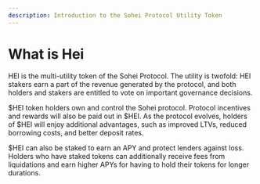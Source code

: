 ```yaml
---
description: Introduction to the Sohei Protocol Utility Token
---
```


# What is Hei

HEI is the multi-utility token of the Sohei Protocol. The utility is twofold: HEI stakers earn a part of the revenue generated by the protocol, and both holders and stakers are entitled to vote on important governance decisions.

$HEI token holders own and control the Sohei protocol. Protocol incentives and rewards will also be paid out in $HEI. As the protocol evolves, holders of $HEI will enjoy additional advantages, such as improved LTVs, reduced borrowing costs, and better deposit rates.

$HEI can also be staked to earn an APY and protect lenders against loss. Holders who have staked tokens can additionally receive fees from liquidations and earn higher APYs for having to hold their tokens for longer durations.
